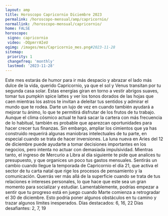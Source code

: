 ```yaml
---
layout: amp
title: Horoscopo Capricornio Diciembre 2023 
permalink: /horoscopo-mensual/amp/capricornio/
normallink: /horoscopo-mensual/capricornio/
home: FALSE
horoscopo:
 signo: capricornio
 video: -DQpmrrAIeU
ogimg: /images/mes/Capricornio_mes.png#2023-11-28
sitemap:
 priority: 1
 changefreq: 'monthly'
 lastmod: '2023-11-28'
---
```



Este mes estarás de humor para ir más despacio y abrazar el lado más dulce de la vida, querido Capricornio, ya que el sol y Venus transitan por tu segunda casa solar. Estas energías giran en torno a vestir abrigos suaves, tomar tus pumpkin spice lattes y ver los tonos dorados de las hojas que caen mientras los astros te invitan a deleitar tus sentidos y admirar el mundo que te rodea. Darte un lujo de vez en cuando también ayudará a mejorar tu ánimo, lo que te permitirá disfrutar de los frutos de tu trabajo.
Aunque el clima cósmico actual te hará sacar la cartera con más frecuencia de lo habitual, también es probable que aparezcan oportunidades para hacer crecer tus finanzas. Sin embargo, ampliar los cimientos que ya has construido requerirá algunas maniobras intelectuales de tu parte, en especial cuando se trata de hacer inversiones. La luna nueva en Aries del 12 de diciembre puede ayudarte a tomar decisiones importantes en los negocios, pero intenta no actuar con demasiada impulsividad. Mientras tanto, el ingreso de Mercurio a Libra al día siguiente te pide que analices tu presupuesto, y que organices un poco tus gastos mensuales.
Sentirás un cambio cuando llegue la temporada de Capricornio el día 21, que activa el sector de tu carta natal que rige los procesos de pensamiento y la comunicación. Querrás ver más allá de la superficie cuando se trata de tus relaciones e intereses personales, lo que hace que este sea un gran momento para socializar y estudiar.
Lamentablemente, podrías empezar a sentir que tu progreso está en juego cuando Marte comienza a retrogradar el 30 de diciembre. Esto podría poner algunos obstáculos en tu camino y trazar algunos límites inesperados.
Días destacados: 6, 16, 22
Días desafiantes: 2, 7, 19